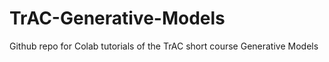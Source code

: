 # TrAC-Generative-Models
Github repo for Colab tutorials of the TrAC short course Generative Models
